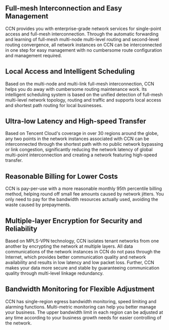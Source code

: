 ## Full-mesh Interconnection and Easy Management
CCN provides you with enterprise-grade network services for single-point access and full-mesh interconnection. Through the automatic forwarding and learning of full-mesh multi-node multi-level routing and second-level routing convergence, all network instances on CCN can be interconnected in one step for easy management with no cumbersome route configuration and management required.
## Local Access and Intelligent Scheduling
Based on the multi-node and multi-link full-mesh interconnection, CCN helps you do away with cumbersome routing maintenance work. Its intelligent scheduling system is based on the unified detection of full-mesh multi-level network topology, routing and traffic and supports local access and shortest path routing for local businesses.
## Ultra-low Latency and High-speed Transfer
Based on Tencent Cloud's coverage in over 30 regions around the globe, any two points in the network instances associated with CCN can be interconnected through the shortest path with no public network bypassing or link congestion, significantly reducing the network latency of global multi-point interconnection and creating a network featuring high-speed transfer.
## Reasonable Billing for Lower Costs
CCN is pay-per-use with a more reasonable monthly 95th percentile billing method, helping round off small fee amounts caused by network jitters. You only need to pay for the bandwidth resources actually used, avoiding the waste caused by prepayments.
## Multiple-layer Encryption for Security and Reliability
Based on MPLS-VPN technology, CCN isolates tenant networks from one another by encrypting the network at multiple layers. All data communications of the network instances in CCN do not pass through the Internet, which provides better communication quality and network availability and results in low latency and low packet loss. Further, CCN makes your data more secure and stable by guaranteeing communication quality through multi-level linkage redundancy.
## Bandwidth Monitoring for Flexible Adjustment
CCN has single-region egress bandwidth monitoring, speed limiting and alarming functions. Multi-metric monitoring can help you better manage your business. The upper bandwidth limit in each region can be adjusted at any time according to your business growth needs for easier controlling of the network.
